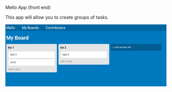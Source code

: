 Mello App (front end)

This app will allow you to create groups of tasks.

![screenshot](/melloshot.png)

